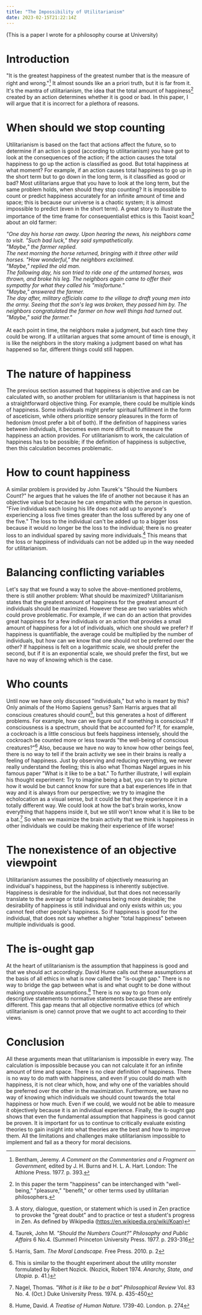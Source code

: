 ```yaml
---
title: "The Impossibility of Utilitarianism"
date: 2023-02-15T21:22:14Z
---
```

(This is a paper I wrote for a philosophy course at University)

# Introduction

"It is the greatest happiness of the greatest number that is the measure
of right and wrong."[^1] It almost sounds like an a priori truth, but it
is far from it. It's the mantra of utilitarianism, the idea that the
total amount of happiness[^2] created by an action determines whether it
is good or bad. In this paper, I will argue that it is incorrect for a
plethora of reasons.

# When should we stop counting

Utilitarianism is based on the fact that actions affect the future, so
to determine if an action is good (according to utilitarianism) you have
got to look at the consequences of the action; if the action causes the
total happiness to go up the action is classified as good. But total
happiness at what moment? For example, if an action causes total
happiness to go up in the short term but to go down in the long term, is
it classified as good or bad? Most utilitarians argue that you have to
look at the long term, but the same problem holds, when should they stop
counting? It is impossible to count or predict happiness accurately for
an infinite amount of time and space; this is because our universe is a
chaotic system; it is almost impossible to predict (even in the short
term). A great story to illustrate the importance of the time frame for
consequentialist ethics is this Taoist koan[^3] about an old farmer:

*"One day his horse ran away. Upon hearing the news, his neighbors came
to visit. "Such bad luck," they said sympathetically.\
"Maybe," the farmer replied.\
The next morning the horse returned, bringing with it three other wild
horses. "How wonderful," the neighbors exclaimed.\
"Maybe," replied the old man.\
The following day, his son tried to ride one of the untamed horses, was
thrown, and broke his leg. The neighbors again came to offer their
sympathy for what they called his "misfortune."\
"Maybe," answered the farmer.\
The day after, military officials came to the village to draft young men
into the army. Seeing that the son's leg was broken, they passed him by.
The neighbors congratulated the farmer on how well things had turned
out.\
"Maybe," said the farmer."*\
\
At each point in time, the neighbors make a judgment, but each time they
could be wrong. If a utilitarian argues that some amount of time is
enough, it is like the neighbors in the story making a judgment based on
what has happened so far, different things could still happen.

# The nature of happiness

The previous section assumed that happiness is objective and can be
calculated with, so another problem for utilitarianism is that happiness
is not a straightforward objective thing. For example, there could be
multiple kinds of happiness. Some individuals might prefer spiritual
fulfillment in the form of asceticism, while others prioritize sensory
pleasures in the form of hedonism (most prefer a bit of both). If the
definition of happiness varies between individuals, it becomes even more
difficult to measure the happiness an action provides. For
utilitarianism to work, the calculation of happiness has to be possible;
if the definition of happiness is subjective, then this calculation
becomes problematic.

# How to count happiness

A similar problem is provided by John Taurek's "Should the Numbers
Count?" he argues that he values the life of another not because it has
an objective value but because he can empathize with the person in
question. "Five individuals each losing his life does not add up to
anyone's experiencing a loss five times greater than the loss suffered
by any one of the five." The loss to the individual can't be added up to
a bigger loss because it would no longer be the loss to the individual;
there is no greater loss to an individual spared by saving more
individuals.[^4] This means that the loss or happiness of individuals
can not be added up in the way needed for utilitarianism.

# Balancing conflicting variables

Let's say that we found a way to solve the above-mentioned problems,
there is still another problem: What should be maximized? Utilitarianism
states that the greatest amount of happiness for the greatest amount of
individuals should be maximized. However these are two variables which
could prove problematic. For example, if we can do an action that
provides great happiness for a few individuals or an action that
provides a small amount of happiness for a lot of individuals, which one
should we prefer? If happiness is quantifiable, the average could be
multiplied by the number of individuals, but how can we know that one
should not be preferred over the other? If happiness is felt on a
logarithmic scale, we should prefer the second, but if it is an
exponential scale, we should prefer the first, but we have no way of
knowing which is the case.

# Who counts

Until now we have only discussed "individuals," but who is meant by
this? Only animals of the Homo Sapiens genus? Sam Harris argues that all
conscious creatures should count[^5], but this generates a host of
different problems. For example, how can we figure out if something is
conscious? If consciousness is a spectrum, should that be accounted for?
If, for example, a cockroach is a little conscious but feels happiness
intensely, should the cockroach be counted more or less towards "the
well-being of conscious creatures?"[^6] Also, because we have no way to
know how other beings feel, there is no way to tell if the brain
activity we see in their brains is really a feeling of happiness. Just
by observing and reducing everything, we never really understand the
feeling; this is also what Thomas Nagel argues in his famous paper "What
is it like to be a bat." To further illustrate, I will explain his
thought experiment: Try to imagine being a bat, you can try to picture
how it would be but cannot know for sure that a bat experiences life in
that way and it is always from our perspective; we try to imagine the
echolocation as a visual sense, but it could be that they experience it
in a totally different way. We could look at how the bat's brain works,
know everything that happens inside it, but we still won't know what it
is like to be a bat.[^7] So when we maximize the brain activity that we
think is happiness in other individuals we could be making their
experience of life worse!

# The nonexistence of an objective viewpoint

Utilitarianism assumes the possibility of objectively measuring an
individual's happiness, but the happiness is inherently subjective.
Happiness is desirable for the individual, but that does not necessarily
translate to the average or total happiness being more desirable; the
desirability of happiness is still individual and only exists within us;
you cannot feel other people's happiness. So if happiness is good for
the individual, that does not say whether a higher "total happiness\"
between multiple individuals is good.

# The is-ought gap

At the heart of utilitarianism is the assumption that happiness is good
and that we should act accordingly. David Hume calls out these
assumptions at the basis of all ethics in what is now called the
"is-ought gap." There is no way to bridge the gap between what is and
what ought to be done without making unprovable assumptions.[^8] There
is no way to go from only descriptive statements to normative statements
because these are entirely different. This gap means that all objective
normative ethics (of which utilitarianism is one) cannot prove that we
ought to act according to their views.

# Conclusion

All these arguments mean that utilitarianism is impossible in every way.
The calculation is impossible because you can not calculate it for an
infinite amount of time and space. There is no clear definition of
happiness. There is no way to do math with happiness, and even if you
could do math with happiness, it is not clear which, how, and why one of
the variables should be preferred over the other in the maximization.
Furthermore, we have no way of knowing which individuals we should count
towards the total happiness or how much. Even if we could, we would not
be able to measure it objectively because it is an individual
experience. Finally, the is-ought gap shows that even the fundamental
assumption that happiness is good cannot be proven. It is important for
us to continue to critically evaluate existing theories to gain insight
into what theories are the best and how to improve them. All the
limitations and challenges make utilitarianism impossible to implement
and fail as a theory for moral decisions.

[^1]: Bentham, Jeremy. *A Comment on the Commentaries and a Fragment on
    Government,* edited by J. H. Burns and H. L. A. Hart. London: The
    Athlone Press. 1977. p. 393.

[^2]: In this paper the term "happiness" can be interchanged with
    "well-being," "pleasure," "benefit," or other terms used by
    utilitarian philosophers.

[^3]: A story, dialogue, question, or statement which is used in Zen
    practice to provoke the \"great doubt\" and to practice or test a
    student's progress in Zen. As defined by Wikipedia
    (https://en.wikipedia.org/wiki/Koan)

[^4]: Taurek, John M. *"Should the Numbers Count?" Philosophy and Public
    Affairs* 6 No.4. (Summer) Princeton University Press. 1977. p.
    293-316

[^5]: Harris, Sam. *The Moral Landscape.* Free Press. 2010. p. 2

[^6]: This is similar to the thought experiment about the utility
    monster formulated by Robert Nozick. (Nozick, Robert 1974. *Anarchy,
    State, and Utopia.* p. 41.)

[^7]: Nagel, Thomas. *"What is it like to be a bat" Philosophical
    Review* Vol. 83 No. 4. (Oct.) Duke University Press. 1974. p.
    435-450

[^8]: Hume, David. *A Treatise of Human Nature.* 1739-40. London. p. 274
